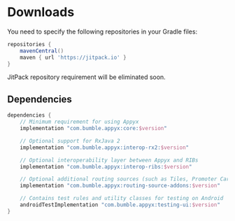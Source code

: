 # Downloads

You need to specify the following repositories in your Gradle files:

```groovy
repositories {
    mavenCentral()
    maven { url 'https://jitpack.io' }
}
```

JitPack repository requirement will be eliminated soon.

## Dependencies

```groovy
dependencies {
    // Minimum requirement for using Appyx
    implementation "com.bumble.appyx:core:$version"

    // Optional support for RxJava 2
    implementation "com.bumble.appyx:interop-rx2:$version"

    // Optional interoperability layer between Appyx and RIBs
    implementation "com.bumble.appyx:interop-ribs:$version"

    // Optional additional routing sources (such as Tiles, Promoter Carousel and Modal)
    implementation "com.bumble.appyx:routing-source-addons:$version"

    // Contains test rules and utility classes for testing on Android
    androidTestImplementation "com.bumble.appyx:testing-ui:$version"
}
```
